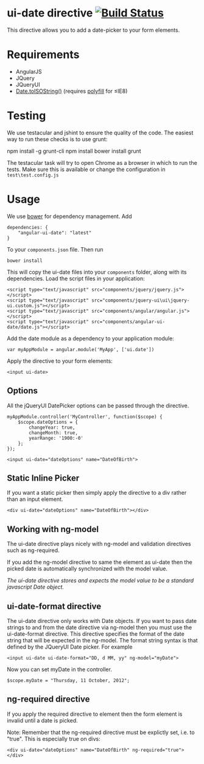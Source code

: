 # ui-date directive [![Build Status](https://travis-ci.org/angular-ui/ui-codemirror.png)](https://travis-ci.org/angular-ui/ui-codemirror)

This directive allows you to add a date-picker to your form elements.

# Requirements

- AngularJS
- JQuery
- JQueryUI
- [Date.toISOString()](https://developer.mozilla.org/en-US/docs/JavaScript/Reference/Global_Objects/Date/toISOString) (requires [polyfill](https://github.com/kriskowal/es5-shim/) for &le;IE8)

# Testing

We use testacular and jshint to ensure the quality of the code.  The easiest way to run these checks is to use grunt:

  npm install -g grunt-cli
  npm install
  bower install
  grunt

The testacular task will try to open Chrome as a browser in which to run the tests.  Make sure this is available or change the configuration in `test\test.config.js` 

# Usage

We use [bower](http://twitter.github.com/bower/) for dependency management.  Add

    dependencies: {
        "angular-ui-date": "latest"
    }

To your `components.json` file. Then run

    bower install

This will copy the ui-date files into your `components` folder, along with its dependencies. Load the script files in your application:

    <script type="text/javascript" src="components/jquery/jquery.js"></script>
    <script type="text/javascript" src="components/jquery-ui\ui\jquery-ui.custom.js"></script>
    <script type="text/javascript" src="components/angular/angular.js"></script>
    <script type="text/javascript" src="components/angular-ui-date/date.js"></script>

Add the date module as a dependency to your application module:

    var myAppModule = angular.module('MyApp', ['ui.date'])

Apply the directive to your form elements:

    <input ui-date>

## Options

All the jQueryUI DatePicker options can be passed through the directive.

	myAppModule.controller('MyController', function($scope) {
		$scope.dateOptions = {
			changeYear: true,
			changeMonth: true,
			yearRange: '1900:-0'
		};
	});

    <input ui-date="dateOptions" name="DateOfBirth">

## Static Inline Picker

If you want a static picker then simply apply the directive to a div rather than an input element.

    <div ui-date="dateOptions" name="DateOfBirth"></div>

## Working with ng-model

The ui-date directive plays nicely with ng-model and validation directives such as ng-required.

If you add the ng-model directive to same the element as ui-date then the picked date is automatically synchronized with the model value.

_The ui-date directive stores and expects the model value to be a standard javascript Date object._

## ui-date-format directive
The ui-date directive only works with Date objects.
If you want to pass date strings to and from the date directive via ng-model then you must use the ui-date-format directive.
This directive specifies the format of the date string that will be expected in the ng-model.
The format string syntax is that defined by the JQueryUI Date picker. For example

    <input ui-date ui-date-format="DD, d MM, yy" ng-model="myDate">

Now you can set myDate in the controller.

    $scope.myDate = "Thursday, 11 October, 2012";

## ng-required directive

If you apply the required directive to element then the form element is invalid until a date is picked.

Note: Remember that the ng-required directive must be explictly set, i.e. to "true".  This is especially true on divs:

    <div ui-date="dateOptions" name="DateOfBirth" ng-required="true"></div>



